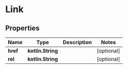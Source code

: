 
# Link

## Properties
| Name | Type | Description | Notes |
| ------------ | ------------- | ------------- | ------------- |
| **href** | **kotlin.String** |  |  [optional] |
| **rel** | **kotlin.String** |  |  [optional] |



